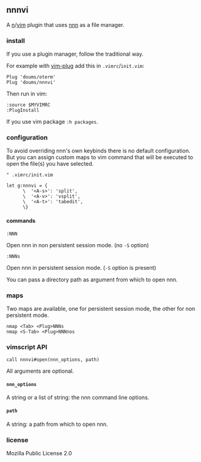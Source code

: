 ## nnnvi

A [n](https://neovim.io/)/[vim](https://www.vim.org/) plugin that uses [nnn](https://github.com/jarun/nnn) as a file manager.

### install

If you use a plugin manager, follow the traditional way.

For example with [vim-plug](https://github.com/junegunn/vim-plug) add this in `.vimrc`/`init.vim`:
```
Plug 'doums/oterm'
Plug 'doums/nnnvi'
```

Then run in vim:
```
:source $MYVIMRC
:PlugInstall
```
If you use vim package `:h packages`.

### configuration

To avoid overriding nnn's own keybinds there is no default configuration. But you can assign custom maps to vim command that will be executed to open the file(s) you have selected.

```
" .vimrc/init.vim

let g:nnnvi = {
      \  '<A-s>': 'split',
      \  '<A-v>': 'vsplit',
      \  '<A-t>': 'tabedit',
      \}
```

#### commands

```
:NNN
```
Open nnn in non persistent session mode. (no `-S` option)

```
:NNNs
```
Open nnn in persistent session mode. (`-S` option is present)

You can pass a directory path as argument from which to open nnn.

### maps
Two maps are available, one for persistent session mode, the other for non persistent mode.
```
nmap <Tab> <Plug>NNNs
nmap <S-Tab> <Plug>NNNnos
```

### vimscript API
```
call nnnvi#open(nnn_options, path)
```
All arguments are optional.

#### `nnn_options`
A string or a list of string: the nnn command line options.

#### `path`
A string: a path from which to open nnn.

### license
Mozilla Public License 2.0

